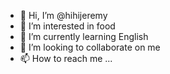- 👋 Hi, I’m @hihijeremy
- 👀 I’m interested in food
- 🌱 I’m currently learning English
- 💞️ I’m looking to collaborate on me
- 📫 How to reach me ...

<!---
hihijeremy/hihijeremy is a ✨ special ✨ repository because its `README.md` (this file) appears on your GitHub profile.
You can click the Preview link to take a look at your changes.
--->
